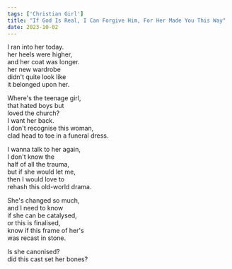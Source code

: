 ```yaml
---
tags: ['Christian Girl']
title: "If God Is Real, I Can Forgive Him, For Her Made You This Way"
date: 2023-10-02
---
```


I ran into her today.  
her heels were higher,  
and her coat was longer.  
her new wardrobe  
didn't quite look like  
it belonged upon her.

Where's the teenage girl,  
that hated boys but  
loved the church?  
I want her back.  
I don't recognise this woman,  
clad head to toe in a funeral dress.

I wanna talk to her again,  
I don't know the  
half of all the trauma,  
but if she would let me,  
then I would love to  
rehash this old-world drama.

She's changed so much,  
and I need to know  
if she can be catalysed,  
or this is finalised,  
know if this frame of her's  
was recast in stone.

Is she canonised?  
did this cast set her bones?
